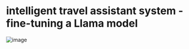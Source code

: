 # intelligent travel assistant system - fine-tuning a Llama model

![image](https://github.com/user-attachments/assets/6731b554-a299-45f2-9895-9bd1ad41743f)

